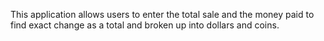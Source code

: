 This application allows users to enter the total sale and the money paid to find exact change as a total and broken up into dollars and coins.
